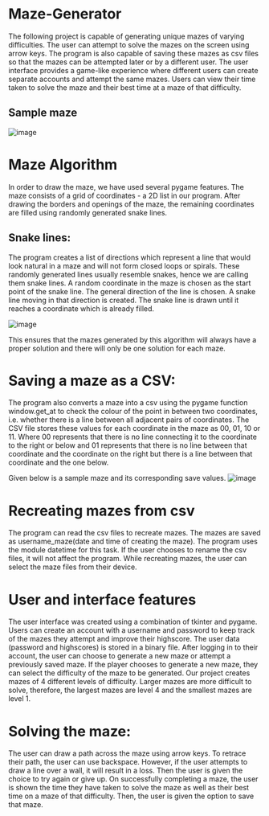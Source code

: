 # Maze-Generator
 
The following project is capable of generating unique mazes of varying difficulties. The user can attempt to solve the mazes on the screen using arrow keys. The program is also capable of saving these mazes as csv files so that the mazes can be attempted later or by a different user. The user interface provides a game-like experience where different users can create separate accounts and attempt the same mazes. Users can view their time taken to solve the maze and their best time at a maze of that difficulty.

## Sample maze 

![image](https://user-images.githubusercontent.com/89849229/173179497-815d436c-e384-4169-a75d-a8cfd06eec66.png)


# Maze Algorithm

In order to draw the maze, we have used several pygame features. The maze consists of a grid of coordinates - a 2D list in our program. After drawing the borders and openings of the maze, the remaining coordinates are filled using randomly generated snake lines.


## Snake lines:
The program creates a list of directions which represent a line that would look natural in a maze and will not form closed loops or spirals. These randomly generated lines usually resemble snakes, hence we are calling them snake lines. A random coordinate in the maze is chosen as the start point of the snake line. The general direction of the line is chosen. A snake line moving in that direction is created. The snake line is drawn until it reaches a coordinate which is already filled.

![image](https://user-images.githubusercontent.com/89849229/173179088-f988ac14-dccd-454b-ba20-f91d08a96f2c.png)


This ensures that the mazes generated by this algorithm will always have a proper solution and there will only be one solution for each maze.

# Saving a maze as a CSV:
The program also converts a maze into a csv using the pygame function window.get_at to check the colour of the point in between two coordinates, i.e. whether there is a line between all adjacent pairs of coordinates. The CSV file stores these values for each coordinate in the maze as 00, 01, 10 or 11. Where 00 represents that there is no line connecting it to the coordinate to the right or below and 01 represents that there is no line between that coordinate and the coordinate on the right but there is a line between that coordinate and the one below.

Given below is a sample maze and its corresponding save values.
![image](https://user-images.githubusercontent.com/89849229/173179396-78305c7d-7f44-424c-9ddd-39c6183ce673.png)

# Recreating mazes from csv
The program can read the csv files to recreate mazes. The mazes are saved as username_maze(date and time of creating the maze). The program uses the module
datetime for this task. If the user chooses to rename the csv files, it will not affect the program. While recreating mazes, the user can select the maze files from their device. 

# User and interface features
The user interface was created using a combination of tkinter and pygame. Users can create an account with a username and password to keep track of the mazes they attempt and improve their highscore. The user data (password and highscores) is stored in a binary file. After logging in to their account, the user can choose to generate a new maze or attempt a previously saved maze. If the player chooses to generate a new maze, they can select the difficulty of the maze to be generated. Our project creates mazes of 4 different levels of difficulty. Larger mazes are more difficult to solve, therefore, the largest mazes are level 4 and the smallest mazes are level 1.

# Solving the maze:
The user can draw a path across the maze using arrow keys. To retrace their path, the user can use backspace. However, if the user attempts to draw a line over a wall, it will result in a loss. Then the user is given the choice to try again or give up. On successfully completing a maze, the user is shown the time they have taken to solve the maze as well as their best time on a maze of that difficulty. Then, the user is given the option to save that maze.
